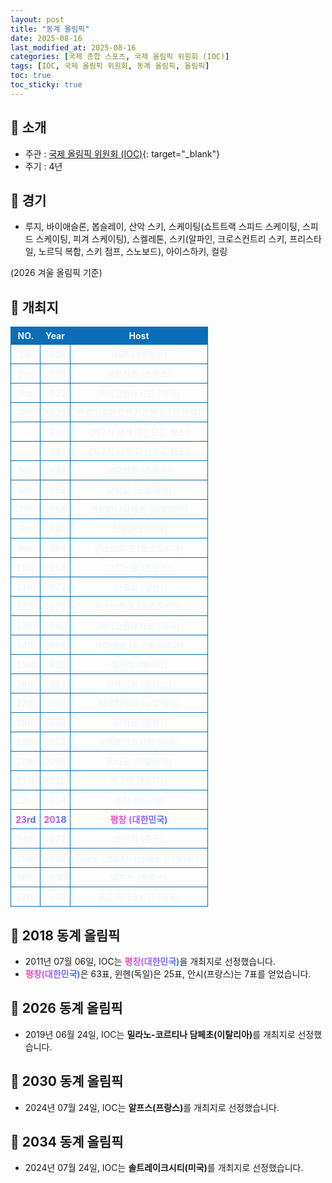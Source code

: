 ```yaml
---
layout: post
title: "동계 올림픽"
date: 2025-08-16
last_modified_at: 2025-08-16
categories: [국제 종합 스포츠, 국제 올림픽 위원회 (IOC)]
tags: [IOC, 국제 올림픽 위원회, 동계 올림픽, 올림픽]
toc: true
toc_sticky: true
---
```

<style>
    /* 테이블 서식 */
    table {
        width: 100%;
        border-collapse: collapse;
        font-size: 14px;
        color: #f0f6fc;
      }
      th, td {
        border: 1px solid #0B6DB7;
        padding: 5px;
        text-align: center;
        font-weight: normal;
      }
</style>
## 📜 소개
* 주관 : [국제 올림픽 위원회 (IOC)](https://www.olympics.com/ioc){: target="_blank"}
* 주기 : 4년

## 📜 경기
* 루지, 바이애슬론, 봅슬레이, 산악 스키, 스케이팅(쇼트트랙 스피드 스케이팅, 스피드 스케이팅, 피겨 스케이팅), 스켈레톤, 스키(알파인, 크로스컨트리 스키, 프리스타일, 노르딕 복합, 스키 점프, 스노보드), 아이스하키, 컬링

(2026 겨울 올림픽 기준)

## 📜 개최지
<html>

<head>
    <meta charset="UTF-8">
</head>

<body>
    <table>
        <tr style="background: #0B6DB7;">
            <th style="width: 15%; font-weight: bold;">NO.</th>
            <th style="width: 15%; font-weight: bold;">Year</th>
            <th style="width: 70%; font-weight: bold;">Host</th>
        </tr>
        <tr>
            <th>1st</th>
            <th>1924</th>
            <th>사모니 (프랑스)</th>
        </tr>
        <tr>
            <th>2nd</th>
            <th>1928</th>
            <th>생모리츠 (스위스)</th>
        </tr>
        <tr>
            <th>3rd</th>
            <th>1932</th>
            <th>레이크플래시드 (미국)</th>
        </tr>
        <tr>
            <th>4th</th>
            <th>1936</th>
            <th>가르미슈파르텐키르헨 (나치 독일)</th>
        </tr>
        <tr>
            <th>.</th>
            <th>1940</th>
            <th>〈제2차 세계 대전으로 취소〉</th>
        </tr>
        <tr>
            <th>.</th>
            <th>1944</th>
            <th>〈제2차 세계 대전으로 취소〉</th>
        </tr>
        <tr>
            <th>5th</th>
            <th>1948</th>
            <th>생모리츠 (스위스)</th>
        </tr>
        <tr>
            <th>6th</th>
            <th>1952</th>
            <th>오슬로 (노르웨이)</th>
        </tr>
        <tr>
            <th>7th</th>
            <th>1956</th>
            <th>코르티나담페초 (이탈리아)</th>
        </tr>
        <tr>
            <th>8th</th>
            <th>1960</th>
            <th>스쿼벨리 (미국)</th>
        </tr>
        <tr>
            <th>9th</th>
            <th>1964</th>
            <th>인스브루크 (오스트리아)</th>
        </tr>
        <tr>
            <th>10th</th>
            <th>1968</th>
            <th>그르노블 (프랑스)</th>
        </tr>
        <tr>
            <th>11th</th>
            <th>1972</th>
            <th>삿포로 (일본)</th>
        </tr>
        <tr>
            <th>12th</th>
            <th>1976</th>
            <th>인스브루크 (오스트리아)</th>
        </tr>
        <tr>
            <th>13th</th>
            <th>1980</th>
            <th>레이크플래시드 (미국)</th>
        </tr>
        <tr>
            <th>14th</th>
            <th>1984</th>
            <th>사라예보 (유고슬라비아)</th>
        </tr>
        <tr>
            <th>15th</th>
            <th>1988</th>
            <th>캘거리 (캐나다)</th>
        </tr>
        <tr>
            <th>16th</th>
            <th>1992</th>
            <th>알베르빌 (프랑스)</th>
        </tr>
        <tr>
            <th>17th</th>
            <th>1994</th>
            <th>릴레함메르 (노르웨이)</th>
        </tr>
        <tr>
            <th>18th</th>
            <th>1998</th>
            <th>나가노 (일본)</th>
        </tr>
        <tr>
            <th>19th</th>
            <th>2002</th>
            <th>솔트레이크시티 (미국)</th>
        </tr>
        <tr>
            <th>20th</th>
            <th>2006</th>
            <th>토리노 (이탈리아)</th>
        </tr>
        <tr>
            <th>21st</th>
            <th>2010</th>
            <th>밴쿠버 (캐나다)</th>
        </tr>
        <tr>
            <th>22nd</th>
            <th>2014</th>
            <th>소치 (러시아)</th>
        </tr>
        <tr>
            <th><span style="background: text linear-gradient(to right, #FF43A8, #BE5DFA, #776CFF, #4172F2); font-weight: bold; -webkit-background-clip: text; -webkit-text-fill-color: transparent;">23rd</span></th>
            <th><span style="background: text linear-gradient(to right, #FF43A8, #BE5DFA, #776CFF, #4172F2); font-weight: bold; -webkit-background-clip: text; -webkit-text-fill-color: transparent;">2018</span></th>
            <th><span style="background: text linear-gradient(to right, #FF43A8, #BE5DFA, #776CFF, #4172F2); font-weight: bold; -webkit-background-clip: text; -webkit-text-fill-color: transparent;">평창 (대한민국)</span></th>
        </tr>
        <tr>
            <th>24th</th>
            <th>2022</th>
            <th>베이징 (중국)</th>
        </tr>
        <tr>
            <th>25th</th>
            <th>2026</th>
            <th>밀라노-코르티나담페초 (이탈리아)</th>
        </tr>
        <tr>
            <th>26th</th>
            <th>2030</th>
            <th>알프스 (프랑스)</th>
        </tr>
        <tr>
            <th>27th</th>
            <th>2034</th>
            <th>솔트레이크시티 (미국)</th>
        </tr>
    </table>
</body>

</html>

## 📜 2018 동계 올림픽
* 2011년 07월 06일, IOC는 <span style="background: text linear-gradient(to right, #FF43A8, #BE5DFA, #776CFF, #4172F2); font-weight: bold; -webkit-background-clip: text; -webkit-text-fill-color: transparent;">평창(대한민국)</span>을 개최지로 선정했습니다.
* <span style="background: text linear-gradient(to right, #FF43A8, #BE5DFA, #776CFF, #4172F2); font-weight: bold; -webkit-background-clip: text; -webkit-text-fill-color: transparent;">평창(대한민국)</span>은 63표, 윈헨(독일)은 25표, 안시(프랑스)는 7표를 얻었습니다.

## 📜 2026 동계 올림픽
* 2019년 06월 24일, IOC는 <span style="font-weight: bold;">밀라노-코르티나 담페초(이탈리아)</span>를 개최지로 선정했습니다.

## 📜 2030 동계 올림픽
* 2024년 07월 24일, IOC는 <span style="font-weight: bold;">알프스(프랑스)</span>를 개최지로 선정했습니다.

## 📜 2034 동계 올림픽
* 2024년 07월 24일, IOC는 <span style="font-weight: bold;">솔트레이크시티(미국)</span>를 개최지로 선정했습니다.
